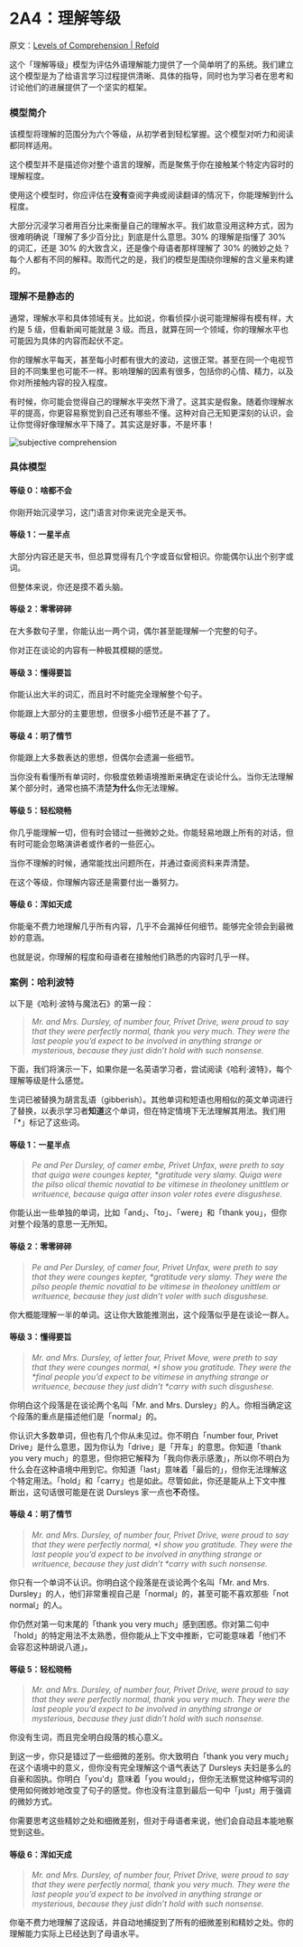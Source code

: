 # 2A4：理解等级

原文：[Levels of Comprehension | Refold](https://refold.la/roadmap/stage-2/a/levels-of-comprehension)

这个「理解等级」模型为评估外语理解能力提供了一个简单明了的系统。我们建立这个模型是为了给语言学习过程提供清晰、具体的指导，同时也为学习者在思考和讨论他们的进展提供了一个坚实的框架。

### 模型简介

该模型将理解的范围分为六个等级，从初学者到轻松掌握。这个模型对听力和阅读都同样适用。

这个模型并不是描述你对整个语言的理解，而是聚焦于你在接触某个特定内容时的理解程度。

使用这个模型时，你应评估在**没有**查阅字典或阅读翻译的情况下，你能理解到什么程度。

大部分沉浸学习者用百分比来衡量自己的理解水平。我们故意没用这种方式，因为很难明确说「理解了多少百分比」到底是什么意思。30% 的理解是指懂了 30% 的词汇，还是 30% 的大致含义，还是像个母语者那样理解了 30% 的微妙之处？每个人都有不同的解释。取而代之的是，我们的模型是围绕你理解的含义量来构建的。

### 理解不是静态的

通常，理解水平和具体领域有关。比如说，你看侦探小说可能理解得有模有样，大约是 5 级，但看新闻可能就是 3 级。而且，就算在同一个领域，你的理解水平也可能因为具体的内容而起伏不定。

你的理解水平每天，甚至每小时都有很大的波动，这很正常。甚至在同一个电视节目的不同集里也可能不一样。影响理解的因素有很多，包括你的心情、精力，以及你对所接触内容的投入程度。

有时候，你可能会觉得自己的理解水平突然下滑了。这其实是假象。随着你理解水平的提高，你更容易察觉到自己还有哪些不懂。这种对自己无知更深刻的认识，会让你觉得好像理解水平下降了。其实这是好事，不是坏事！

![subjective comprehension](https://refold.la/static/8e6638a88e032f832f563b862aa50c7e/0a47e/subjective-comprehension.png)

### 具体模型

#### 等级 0：啥都不会

你刚开始沉浸学习，这门语言对你来说完全是天书。

#### 等级 1：一星半点

大部分内容还是天书，但总算觉得有几个字或音似曾相识。你能偶尔认出个别字或词。

但整体来说，你还是摸不着头脑。

#### 等级 2：零零碎碎

在大多数句子里，你能认出一两个词，偶尔甚至能理解一个完整的句子。

你对正在谈论的内容有一种极其模糊的感觉。

#### 等级 3：懂得要旨

你能认出大半的词汇，而且时不时能完全理解整个句子。

你能跟上大部分的主要思想，但很多小细节还是不甚了了。

#### 等级 4：明了情节

你能跟上大多数表达的思想，但偶尔会遗漏一些细节。

当你没有看懂所有单词时，你极度依赖语境推断来确定在谈论什么。当你无法理解某个部分时，通常也搞不清楚**为什么**你无法理解。

#### 等级 5：轻松晓畅

你几乎能理解一切，但有时会错过一些微妙之处。你能轻易地跟上所有的对话，但有时可能会忽略演讲者或作者的一些匠心。

当你不理解的时候，通常能找出问题所在，并通过查阅资料来弄清楚。

在这个等级，你理解内容还是需要付出一番努力。

#### 等级 6：浑如天成

你能毫不费力地理解几乎所有内容，几乎不会漏掉任何细节。能够完全领会到最微妙的意涵。

也就是说，你理解的程度和母语者在接触他们熟悉的内容时几乎一样。

### 案例：哈利波特

以下是《哈利·波特与魔法石》的第一段：

> *Mr. and Mrs. Dursley, of number four, Privet Drive, were proud to say that they were perfectly normal, thank you very much. They were the last people you’d expect to be involved in anything strange or mysterious, because they just didn’t hold with such nonsense.*

下面，我们将演示一下，如果你是一名英语学习者，尝试阅读《哈利·波特》，每个理解等级是什么感觉。

生词已被替换为胡言乱语（gibberish）。其他单词和短语也用相似的英文单词进行了替换，以表示学习者**知道**这个单词，但在特定情境下无法理解其用法。我们用「*」标记了这些词。

#### 等级 1：一星半点

> *Pe and Per Dursley, of camer embe, Privet Unfax, were preth to say that quiga were counges kepter, \*gratitude very slamy. Quiga were the pilso olical themic novatial to be vitimese in theoloney unittlem or writuence, because quiga atter inson voler rotes evere disgushese.*

你能认出一些单独的单词，比如「and」、「to」、「were」和「thank you」，但你对整个段落的意思一无所知。

#### 等级 2：零零碎碎

> *Pe and Per Dursley, of camer four, Privet Unfax, were preth to say that they were counges kepter, \*gratitude very slamy. They were the pilso people themic novatial to be vitimese in theoloney unittlem or writuence, because they just didn’t voler with such disgushese.*

你大概能理解一半的单词。这让你大致能推测出，这个段落似乎是在谈论一群人。

#### 等级 3：懂得要旨

> *Mr. and Mrs. Dursley, of letter four, Privet Move, were preth to say that they were counges normal, \*I show you gratitude. They were the \*final people you’d expect to be vitimese in anything strange or writuence, because they just didn’t \*carry with such disgushese.*

你明白这个段落是在谈论两个名叫「Mr. and Mrs. Dursley」的人。你相当确定这个段落的重点是描述他们是「normal」的。

你认识大多数单词，但也有几个你从未见过。你不明白「number four, Privet Drive」是什么意思，因为你认为「drive」是「开车」的意思。你知道「thank you very much」的意思，但你把它解释为「我向你表示感激」，所以你不明白为什么会在这种语境中用到它。你知道「last」意味着「最后的」，但你无法理解这个特定用法。「hold」和「carry」也是如此。尽管如此，你还是能从上下文中推断出，这句话很可能是在说 Dursleys 家一点也**不**奇怪。

#### 等级 4：明了情节

> *Mr. and Mrs. Dursley, of number four, Privet Drive, were proud to say that they were perfectly normal, \*I show you gratitude. They were the last people you’d expect to be involved in anything strange or writuence, because they just didn’t \*carry with such nonsense.*

你只有一个单词不认识。你明白这个段落是在谈论两个名叫「Mr. and Mrs. Dursley」的人，他们非常重视自己是「normal」的，甚至可能不喜欢那些「not normal」的人。

你仍然对第一句末尾的「thank you very much」感到困惑。你对第二句中「hold」的特定用法不太熟悉，但你能从上下文中推断，它可能意味着「他们不会容忍这种胡说八道」。

#### 等级 5：轻松晓畅

> *Mr. and Mrs. Dursley, of number four, Privet Drive, were proud to say that they were perfectly normal, thank you very much. They were the last people you’d expect to be involved in anything strange or mysterious, because they just didn’t hold with such nonsense.*

你没有生词，而且完全明白段落的核心意义。

到这一步，你只是错过了一些细微的差别。你大致明白「thank you very much」在这个语境中的意义，但你没有完全理解这个语气表达了 Dursleys 夫妇是多么的自豪和固执。你明白「you'd」意味着「you would」，但你无法察觉这种缩写词的使用如何微妙地改变了句子的感觉。你也没有注意到最后一句中「just」用于强调的微妙方式。

你需要思考这些精妙之处和细微差别，但对于母语者来说，他们会自动且本能地察觉到这些。

#### 等级 6：浑如天成

> *Mr. and Mrs. Dursley, of number four, Privet Drive, were proud to say that they were perfectly normal, thank you very much. They were the last people you’d expect to be involved in anything strange or mysterious, because they just didn’t hold with such nonsense.*

你毫不费力地理解了这段话，并自动地捕捉到了所有的细微差别和精妙之处。你的理解能力实际上已经达到了母语水平。